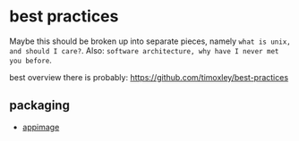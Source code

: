# best practices

Maybe this should be broken up into separate pieces, namely `what is unix, and
should I care?`. Also: `software architecture, why have I never met you before`.

best overview there is probably: https://github.com/timoxley/best-practices

## packaging
- [appimage](https://github.com/probonopd/AppImageKit)
